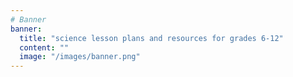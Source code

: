 ```yaml
---
# Banner
banner:
  title: "science lesson plans and resources for grades 6-12"
  content: ""
  image: "/images/banner.png"
---
```

